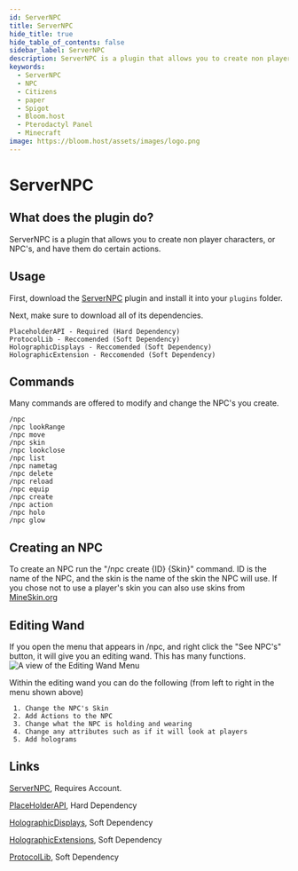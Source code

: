 ```yaml
---
id: ServerNPC
title: ServerNPC
hide_title: true
hide_table_of_contents: false
sidebar_label: ServerNPC
description: ServerNPC is a plugin that allows you to create non player characters, or NPC's, and have them do certain actions.
keywords:
  - ServerNPC
  - NPC
  - Citizens
  - paper
  - Spigot
  - Bloom.host
  - Pterodactyl Panel
  - Minecraft
image: https://bloom.host/assets/images/logo.png
---
```

# **ServerNPC**

## What does the plugin do?

ServerNPC is a plugin that allows you to create non player characters, or NPC's, and have them do certain actions.

## Usage
First, download the [ServerNPC](https://www.spigotmc.org/resources/servernpc-frequently-updates.74524/) plugin and install it into your `plugins` folder.   

Next, make sure to download all of its dependencies.
```
PlaceholderAPI - Required (Hard Dependency)
ProtocolLib - Reccomended (Soft Dependency)
HolographicDisplays - Reccomended (Soft Dependency)
HolographicExtension - Reccomended (Soft Dependency)

```
## Commands
Many commands are offered to modify and change the NPC's you create.
```
/npc
/npc lookRange
/npc move
/npc skin
/npc lookclose
/npc list
/npc nametag
/npc delete
/npc reload
/npc equip
/npc create
/npc action
/npc holo
/npc glow
```
## Creating an NPC

To create an NPC run the "/npc create {ID} {Skin}" command. ID is the name of the NPC, and the skin is the name of the skin the NPC will use. If you chose not to use a player's skin you can also use skins from [MineSkin.org](https://mineskin.org/)

## Editing Wand
If you open the menu that appears in /npc, and right click the "See NPC's" button, it will give you an editing wand. This has many functions.
![A view of the Editing Wand Menu](https://imgur.com/lDWNO3K.png)

Within the editing wand you can do the following (from left to right in the menu shown above)
```
 1. Change the NPC's Skin
 2. Add Actions to the NPC
 3. Change what the NPC is holding and wearing
 4. Change any attributes such as if it will look at players
 5. Add holograms
```



## Links

[ServerNPC](https://www.spigotmc.org/resources/servernpc-frequently-updates.74524/), Requires Account.

[PlaceHolderAPI](https://www.spigotmc.org/resources/placeholderapi.6245/), Hard Dependency

[HolographicDisplays](https://dev.bukkit.org/projects/holographic-displays), Soft Dependency

[HolographicExtensions](https://www.spigotmc.org/resources/holographicextension.18461/), Soft Dependency

[ProtocolLib](https://www.spigotmc.org/resources/protocollib.1997/), Soft Dependency
